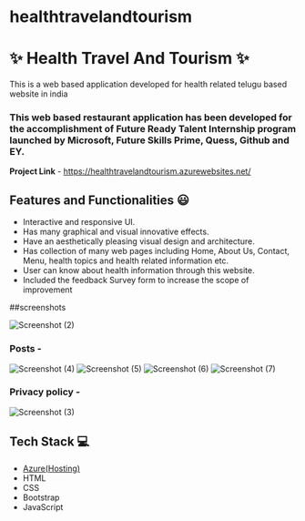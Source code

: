 # healthtravelandtourism
# ✨ Health Travel And Tourism  ✨

This is a web based application developed for health related telugu based website in india

### This web based restaurant application has been developed for the accomplishment of Future Ready Talent Internship program launched by Microsoft, Future Skills Prime, Quess, Github and EY.


**Project Link** - https://healthtravelandtourism.azurewebsites.net/


## Features and Functionalities 😃

- Interactive and responsive UI.
- Has many graphical and visual innovative effects.
- Have an aesthetically pleasing visual design and architecture.
- Has collection of many web pages including Home, About Us, Contact, Menu, health topics and health related information etc.
- User can know about health information through this website.
- Included the feedback Survey form to increase the scope of improvement 

##screenshots

![Screenshot (2)](https://user-images.githubusercontent.com/114815458/197971798-b1cb68ea-bb6d-458b-9ccf-3347cbb150a1.png)


   

### Posts -
![Screenshot (4)](https://user-images.githubusercontent.com/114815458/197972733-fbe47071-17f2-4686-95d0-e648bc2cb15b.png)
![Screenshot (5)](https://user-images.githubusercontent.com/114815458/197973123-7ce8276a-36b6-4fa8-8c21-e3664193248c.png)
![Screenshot (6)](https://user-images.githubusercontent.com/114815458/197973720-3e7596b7-e5c1-469d-9979-f11989f935f4.png)
![Screenshot (7)](https://user-images.githubusercontent.com/114815458/197974241-7b61f087-acf6-497d-8bc1-160d9051d6b0.png)





### Privacy policy -

![Screenshot (3)](https://user-images.githubusercontent.com/114815458/197972267-9aa4a6f3-ef9b-40d0-93f2-974d882e7399.png)




## Tech Stack 💻

- [Azure(Hosting)](https://azure.microsoft.com/en-in/features/azure-portal/)
- HTML
- CSS
- Bootstrap
- JavaScript
